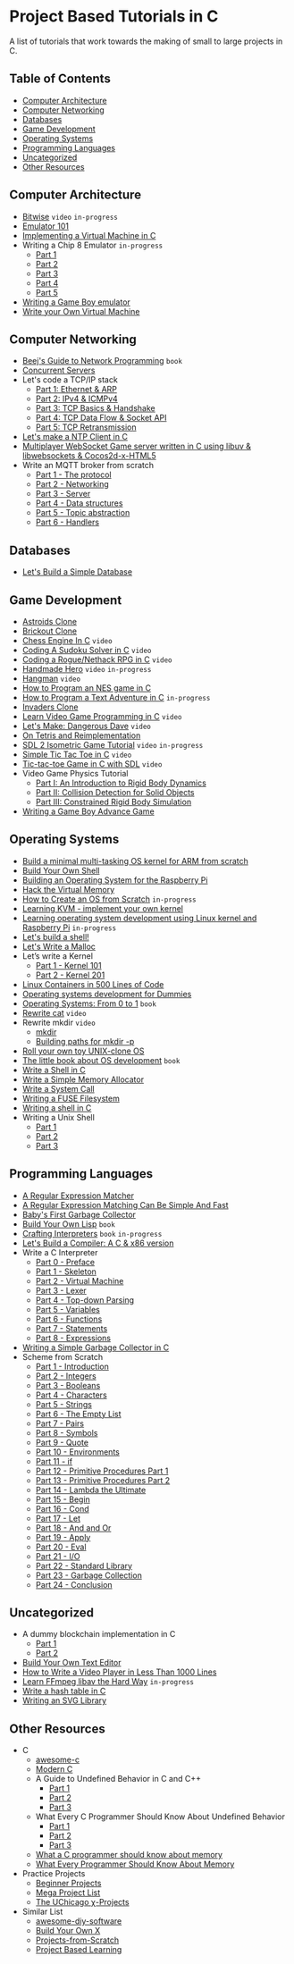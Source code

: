 # Project Based Tutorials in C

A list of tutorials that work towards the making of small to large projects in C.

## Table of Contents

* [Computer Architecture](#computer-architecture)
* [Computer Networking](#computer-networking)
* [Databases](#databases)
* [Game Development](#game-development)
* [Operating Systems](#operating-systems)
* [Programming Languages](#programming-languages)
* [Uncategorized](#uncategorized)
* [Other Resources](#other-resources)

## Computer Architecture

* [Bitwise](https://github.com/pervognsen/bitwise) `video` `in-progress`
* [Emulator 101](http://emulator101.com/)
* [Implementing a Virtual Machine in C](https://felixangell.com/blog/virtual-machine-in-c)
* Writing a Chip 8 Emulator `in-progress`
   * [Part 1](http://craigthomas.ca/blog/2014/06/21/writing-a-chip-8-emulator-part-1/)
   * [Part 2](http://craigthomas.ca/blog/2014/07/17/writing-a-chip-8-emulator-part-2/)
   * [Part 3](http://craigthomas.ca/blog/2015/02/19/writing-a-chip-8-emulator-draw-command-part-3/)
   * [Part 4](http://craigthomas.ca/blog/2017/10/15/writing-a-chip-8-emulator-built-in-font-set-part-4/)
   * [Part 5](http://craigthomas.ca/blog/2018/09/07/writing-a-chip-8-emulator-instruction-set-part-5/)
* [Writing a Game Boy emulator](https://cturt.github.io/cinoop.html)
* [Write your Own Virtual Machine](https://justinmeiners.github.io/lc3-vm/)

## Computer Networking

* [Beej's Guide to Network Programming](http://beej.us/guide/bgnet/html/multi/index.html) `book`
* [Concurrent Servers](https://eli.thegreenplace.net/2017/concurrent-servers-part-1-introduction/)
* Let's code a TCP/IP stack
    * [Part 1: Ethernet & ARP](http://www.saminiir.com/lets-code-tcp-ip-stack-1-ethernet-arp/)
    * [Part 2: IPv4 & ICMPv4](http://www.saminiir.com/lets-code-tcp-ip-stack-2-ipv4-icmpv4/)
    * [Part 3: TCP Basics & Handshake](http://www.saminiir.com/lets-code-tcp-ip-stack-3-tcp-handshake/)
    * [Part 4: TCP Data Flow & Socket API](http://www.saminiir.com/lets-code-tcp-ip-stack-4-tcp-data-flow-socket-api/)
    * [Part 5: TCP Retransmission](http://www.saminiir.com/lets-code-tcp-ip-stack-5-tcp-retransmission/)
* [Let's make a NTP Client in C](https://lettier.github.io/posts/2016-04-26-lets-make-a-ntp-client-in-c.html)
* [Multiplayer WebSocket Game server written in C using libuv & libwebsockets & Cocos2d-x-HTML5](http://www.gamedevcraft.com/2016/08/part-1-multiplayer-websocket-game.html)
* Write an MQTT broker from scratch
    * [Part 1 - The protocol](https://codepr.github.io/posts/sol-mqtt-broker)
    * [Part 2 - Networking](https://codepr.github.io/posts/sol-mqtt-broker-p2)
    * [Part 3 - Server](https://codepr.github.io/posts/sol-mqtt-broker-p3)
    * [Part 4 - Data structures](https://codepr.github.io/posts/sol-mqtt-broker-p4)
    * [Part 5 - Topic abstraction](https://codepr.github.io/posts/sol-mqtt-broker-p5)
    * [Part 6 - Handlers](https://codepr.github.io/posts/sol-mqtt-broker-p6)

## Databases

* [Let's Build a Simple Database](https://cstack.github.io/db_tutorial/)

## Game Development

* [Astroids Clone](https://dashgl.com/Astroids/)
* [Brickout Clone](https://dashgl.com/Brickout/)
* [Chess Engine In C](https://www.youtube.com/playlist?list=PLZ1QII7yudbc-Ky058TEaOstZHVbT-2hg) `video`
* [Coding A Sudoku Solver in C](https://www.youtube.com/playlist?list=PLkTXsX7igf8edTYU92nU-f5Ntzuf-RKvW) `video`
* [Coding a Rogue/Nethack RPG in C](https://www.youtube.com/playlist?list=PLkTXsX7igf8erbWGYT4iSAhpnJLJ0Nk5G) `video`
* [Handmade Hero](https://handmadehero.org/) `video` `in-progress`
* [Hangman](https://www.youtube.com/playlist?list=PLZ1QII7yudbd2ZHYSEWrSddsvD5PW_r5O) `video`
* [How to Program an NES game in C](https://nesdoug.com/)
* [How to Program a Text Adventure in C](https://helderman.github.io/htpataic/htpataic01.html) `in-progress`
* [Invaders Clone](https://dashgl.com/Invaders/)
* [Learn Video Game Programming in C](https://www.youtube.com/playlist?list=PLT6WFYYZE6uLMcPGS3qfpYm7T_gViYMMt) `video`
* [Let's Make: Dangerous Dave](https://www.youtube.com/playlist?list=PLSkJey49cOgTSj465v2KbLZ7LMn10bCF9) `video`
* [On Tetris and Reimplementation](https://brennan.io/2015/06/12/tetris-reimplementation/)
* [SDL 2 Isometric Game Tutorial](https://www.youtube.com/playlist?list=PLsM5EdVxpsQ3YTGlFaOwZsWEWoLVQEkQz) `video` `in-progress`
* [Simple Tic Tac Toe in C](https://www.youtube.com/playlist?list=PLZ1QII7yudbc7_ZgXA-gIXmME41Rs2GP5) `video`
* [Tic-tac-toe Game in C with SDL](https://www.youtube.com/watch?v=gCVMkKgs3uQ) `video`
* Video Game Physics Tutorial
   * [Part I: An Introduction to Rigid Body Dynamics](https://www.toptal.com/game/video-game-physics-part-i-an-introduction-to-rigid-body-dynamics)
   * [Part II: Collision Detection for Solid Objects](https://www.toptal.com/game/video-game-physics-part-ii-collision-detection-for-solid-objects)
   * [Part III: Constrained Rigid Body Simulation](https://www.toptal.com/game/video-game-physics-part-iii-constrained-rigid-body-simulation)
* [Writing a Game Boy Advance Game](https://www.reinterpretcast.com/writing-a-game-boy-advance-game)

## Operating Systems

* [Build a minimal multi-tasking OS kernel for ARM from scratch](https://github.com/jserv/mini-arm-os)
* [Build Your Own Shell](https://github.com/tokenrove/build-your-own-shell)
* [Building an Operating System for the Raspberry Pi](https://jsandler18.github.io/)
* [Hack the Virtual Memory](https://blog.holbertonschool.com/hack-virtual-memory-stack-registers-assembly-code/)
* [How to Create an OS from Scratch](https://github.com/cfenollosa/os-tutorial) `in-progress`
* [Learning KVM - implement your own kernel](https://david942j.blogspot.com/2018/10/note-learning-kvm-implement-your-own.html)
* [Learning operating system development using Linux kernel and Raspberry Pi](https://github.com/s-matyukevich/raspberry-pi-os) `in-progress`
* [Let's build a shell!](https://github.com/kamalmarhubi/shell-workshop)
* [Let's Write a Malloc](https://danluu.com/malloc-tutorial/)
* Let’s write a Kernel
    * [Part 1 - Kernel 101](https://arjunsreedharan.org/post/82710718100/kernel-101-lets-write-a-kernel)
    * [Part 2 - Kernel 201](https://arjunsreedharan.org/post/99370248137/kernel-201-lets-write-a-kernel-with-keyboard)
* [Linux Containers in 500 Lines of Code](https://blog.lizzie.io/linux-containers-in-500-loc.html)
* [Operating systems development for Dummies](https://medium.com/@lduck11007/operating-systems-development-for-dummies-3d4d786e8ac)
* [Operating Systems: From 0 to 1](https://tuhdo.github.io/os01/) `book`
* [Rewrite cat](https://learnto.computer/screencasts/bsd-cat) `video`
* Rewrite mkdir `video`
   * [mkdir](https://learnto.computer/screencasts/bsd-mkdir)
   * [Building paths for mkdir -p](https://learnto.computer/screencasts/bsd-mkdir-p)
* [Roll your own toy UNIX-clone OS](http://www.jamesmolloy.co.uk/tutorial_html/)
* [The little book about OS development](https://littleosbook.github.io/) `book`
* [Write a Shell in C](https://brennan.io/2015/01/16/write-a-shell-in-c/)
* [Write a Simple Memory Allocator](https://arjunsreedharan.org/post/148675821737/write-a-simple-memory-allocator)
* [Write a System Call](https://brennan.io/2016/11/14/kernel-dev-ep3/)
* [Writing a FUSE Filesystem](https://www.cs.nmsu.edu/~pfeiffer/fuse-tutorial/)
* [Writing a shell in C](https://danishprakash.github.io/2018/01/15/write-a-shell.html)
* Writing a Unix Shell
   * [Part 1](https://indradhanush.github.io/blog/writing-a-unix-shell-part-1)
   * [Part 2](https://indradhanush.github.io/blog/writing-a-unix-shell-part-2)
   * [Part 3](https://indradhanush.github.io/blog/writing-a-unix-shell-part-3)

## Programming Languages

* [A Regular Expression Matcher](https://www.cs.princeton.edu/courses/archive/spr09/cos333/beautiful.html)
* [A Regular Expression Matching Can Be Simple And Fast](https://swtch.com/~rsc/regexp/regexp1.html)
* [Baby's First Garbage Collector](http://journal.stuffwithstuff.com/2013/12/08/babys-first-garbage-collector/)
* [Build Your Own Lisp](http://www.buildyourownlisp.com/) `book`
* [Crafting Interpreters](http://www.craftinginterpreters.com/) `book` `in-progress`
* [Let's Build a Compiler: A C & x86 version](https://github.com/lotabout/Let-s-build-a-compiler)
* Write a C Interpreter
    * [Part 0 - Preface](https://github.com/lotabout/write-a-C-interpreter/blob/master/tutorial/en/0-Preface.md)
    * [Part 1 - Skeleton](https://github.com/lotabout/write-a-C-interpreter/blob/master/tutorial/en/1-Skeleton.md)
    * [Part 2 - Virtual Machine](https://github.com/lotabout/write-a-C-interpreter/blob/master/tutorial/en/2-Virtual-Machine.md)
    * [Part 3 - Lexer](https://github.com/lotabout/write-a-C-interpreter/blob/master/tutorial/en/3-Lexer.md)
    * [Part 4 - Top-down Parsing](https://github.com/lotabout/write-a-C-interpreter/blob/master/tutorial/en/4-Top-down-Parsing.md)
    * [Part 5 - Variables](https://github.com/lotabout/write-a-C-interpreter/blob/master/tutorial/en/5-Variables.md)
    * [Part 6 - Functions](https://github.com/lotabout/write-a-C-interpreter/blob/master/tutorial/en/6-Functions.md)
    * [Part 7 - Statements](https://github.com/lotabout/write-a-C-interpreter/blob/master/tutorial/en/7-Statements.md)
    * [Part 8 - Expressions](https://github.com/lotabout/write-a-C-interpreter/blob/master/tutorial/en/8-Expressions.md)
* [Writing a Simple Garbage Collector in C](http://maplant.com/gc.html)
* Scheme from Scratch
    * [Part 1 - Introduction](http://peter.michaux.ca/articles/scheme-from-scratch-introduction)
    * [Part 2 - Integers](http://peter.michaux.ca/articles/scheme-from-scratch-bootstrap-v0_1-integers)
    * [Part 3 - Booleans](http://peter.michaux.ca/articles/scheme-from-scratch-bootstrap-v0_2-booleans)
    * [Part 4 - Characters](http://peter.michaux.ca/articles/scheme-from-scratch-bootstrap-v0_3-characters)
    * [Part 5 - Strings](http://peter.michaux.ca/articles/scheme-from-scratch-bootstrap-v0_4-strings)
    * [Part 6 - The Empty List](http://peter.michaux.ca/articles/scheme-from-scratch-bootstrap-v0_5-the-empty-list)
    * [Part 7 - Pairs](http://peter.michaux.ca/articles/scheme-from-scratch-bootstrap-v0_6-pairs)
    * [Part 8 - Symbols](http://peter.michaux.ca/articles/scheme-from-scratch-bootstrap-v0_7-symbols)
    * [Part 9 - Quote](http://peter.michaux.ca/articles/scheme-from-scratch-bootstrap-v0_8-quote)
    * [Part 10 - Environments](http://peter.michaux.ca/articles/scheme-from-scratch-bootstrap-v0_9-environments)
    * [Part 11 - if](http://peter.michaux.ca/articles/scheme-from-scratch-bootstrap-v0_10-if)
    * [Part 12 - Primitive Procedures Part 1](http://peter.michaux.ca/articles/scheme-from-scratch-bootstrap-v0_11-primitive-procedures-part-1)
    * [Part 13 - Primitive Procedures Part 2](http://peter.michaux.ca/articles/scheme-from-scratch-bootstrap-v0_12-primitive-procedures-part-2)
    * [Part 14 - Lambda the Ultimate](http://peter.michaux.ca/articles/scheme-from-scratch-bootstrap-v0_13-lambda-the-ultimate)
    * [Part 15 - Begin](http://peter.michaux.ca/articles/scheme-from-scratch-bootstrap-v0_14-begin)
    * [Part 16 - Cond](http://peter.michaux.ca/articles/scheme-from-scratch-bootstrap-v0_15-cond)
    * [Part 17 - Let](http://peter.michaux.ca/articles/scheme-from-scratch-bootstrap-v0_16-let)
    * [Part 18 - And and Or](http://peter.michaux.ca/articles/scheme-from-scratch-bootstrap-v0_17-and-and-or)
    * [Part 19 - Apply](http://peter.michaux.ca/articles/scheme-from-scratch-bootstrap-v0_18-apply)
    * [Part 20 - Eval](http://peter.michaux.ca/articles/scheme-from-scratch-bootstrap-v0_19-eval)
    * [Part 21 - I/O](http://peter.michaux.ca/articles/scheme-from-scratch-bootstrap-v0_20-io)
    * [Part 22 - Standard Library](http://peter.michaux.ca/articles/scheme-from-scratch-bootstrap-v0_21-standard-library)
    * [Part 23 - Garbage Collection](http://peter.michaux.ca/articles/scheme-from-scratch-bootstrap-v0_22-garbage-collection)
    * [Part 24 - Conclusion](http://peter.michaux.ca/articles/scheme-from-scratch-bootstrap-conclusion)

## Uncategorized

* A dummy blockchain implementation in C
   * [Part 1](https://myram.xyz/c-blockchain-implementation-1/)
   * [Part 2](https://myram.xyz/c-blockchain-implementation-2/)
* [Build Your Own Text Editor](https://viewsourcecode.org/snaptoken/kilo/)
* [How to Write a Video Player in Less Than 1000 Lines](http://dranger.com/ffmpeg/ffmpeg.html)
* [Learn FFmpeg libav the Hard Way](https://github.com/leandromoreira/ffmpeg-libav-tutorial) `in-progress`
* [Write a hash table in C](https://github.com/jamesroutley/write-a-hash-table)
* [Writing an SVG Library](http://www.code-in-c.com/writing-svg-library-c/)

## Other Resources

* C
    * [awesome-c](https://github.com/kozross/awesome-c)
    * [Modern C](http://icube-icps.unistra.fr/img_auth.php/d/db/ModernC.pdf)
    * A Guide to Undefined Behavior in C and C++
      * [Part 1](https://blog.regehr.org/archives/213)
      * [Part 2](https://blog.regehr.org/archives/226)
      * [Part 3](https://blog.regehr.org/archives/232)
    * What Every C Programmer Should Know About Undefined Behavior
      * [Part 1](http://blog.llvm.org/2011/05/what-every-c-programmer-should-know.html)
      * [Part 2](http://blog.llvm.org/2011/05/what-every-c-programmer-should-know_14.html)
      * [Part 3](http://blog.llvm.org/2011/05/what-every-c-programmer-should-know_21.html)
    * [What a C programmer should know about memory](http://marek.vavrusa.com/memory/)
    * [What Every Programmer Should Know About Memory](https://people.freebsd.org/~lstewart/articles/cpumemory.pdf)
* Practice Projects
    * [Beginner Projects](https://github.com/jorgegonzalez/beginner-projects)
    * [Mega Project List](https://github.com/karan/Projects)
    * [The UChicago χ-Projects](http://chi.cs.uchicago.edu/index.html)
* Similar List  
    * [awesome-diy-software](https://github.com/cweagans/awesome-diy-software)
    * [Build Your Own X](https://github.com/danistefanovic/build-your-own-x)
    * [Projects-from-Scratch](https://github.com/AlgoryL/Projects-from-Scratch)
    * [Project Based Learning](https://github.com/tuvtran/project-based-learning)
